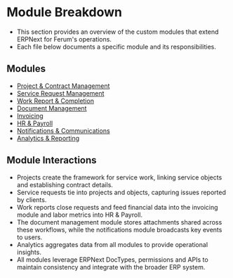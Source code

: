 # Module Breakdown

- This section provides an overview of the custom modules that extend ERPNext for Ferum's operations.
- Each file below documents a specific module and its responsibilities.

## Modules

- [Project & Contract Management](project_contract_management_module.md)
- [Service Request Management](service_request_management_module.md)
- [Work Report & Completion](work_report_completion_module.md)
- [Document Management](document_management_module.md)
- [Invoicing](invoicing_module.md)
- [HR & Payroll](hr_payroll_module.md)
- [Notifications & Communications](notifications_communications_module.md)
- [Analytics & Reporting](analytics_reporting_module.md)

## Module Interactions

- Projects create the framework for service work, linking service objects and establishing contract details.
- Service requests tie into projects and objects, capturing issues reported by clients.
- Work reports close requests and feed financial data into the invoicing module and labor metrics into HR & Payroll.
- The document management module stores attachments shared across these workflows, while the notifications module broadcasts key events to users.
- Analytics aggregates data from all modules to provide operational insights.
- All modules leverage ERPNext DocTypes, permissions and APIs to maintain consistency and integrate with the broader ERP system.
